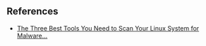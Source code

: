 ## References

- [The Three Best Tools You Need to Scan Your Linux System for Malware...](https://linuxsecurity.com/features/the-three-best-tools-you-need-to-scan-your-linux-system-for-malware)

